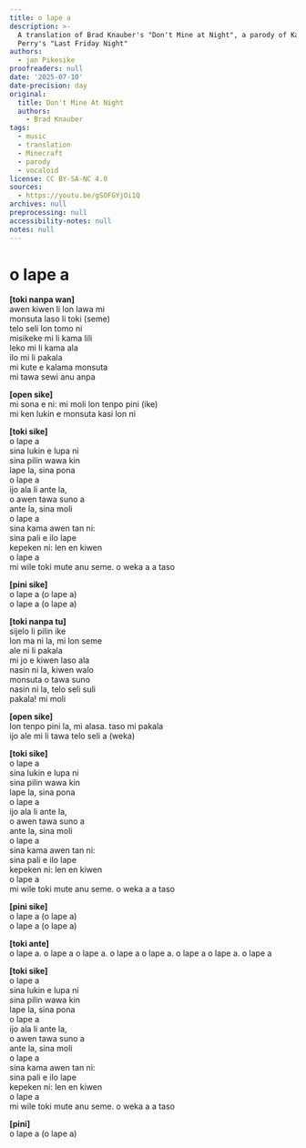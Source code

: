 ```yaml
---
title: o lape a
description: >-
  A translation of Brad Knauber's "Don't Mine at Night", a parody of Katy
  Perry's "Last Friday Night"
authors:
  - jan Pikesike
proofreaders: null
date: '2025-07-10'
date-precision: day
original:
  title: Don't Mine At Night
  authors:
    - Brad Knauber
tags:
  - music
  - translation
  - Minecraft
  - parody
  - vocaloid
license: CC BY-SA-NC 4.0
sources:
  - https://youtu.be/gSOFGYjOi1Q
archives: null
preprocessing: null
accessibility-notes: null
notes: null
---
```


# o lape a
**[toki nanpa wan]**  
awen kiwen li lon lawa mi  
monsuta laso li toki (seme)  
telo seli lon tomo ni  
misikeke mi li kama lili  
leko mi li kama ala  
ilo mi li pakala  
mi kute e kalama monsuta  
mi tawa sewi anu anpa  

**[open sike]**  
mi sona e ni: mi moli lon tenpo pini (ike)  
mi ken lukin e monsuta kasi lon ni  

**[toki sike]**  
o lape a  
sina lukin e lupa ni  
sina pilin wawa kin  
lape la, sina pona  
o lape a  
ijo ala li ante la,  
o awen tawa suno a  
ante la, sina moli  
o lape a  
sina kama awen tan ni:  
sina pali e ilo lape  
kepeken ni: len en kiwen  
o lape a  
mi wile toki mute
anu seme. o weka a a taso  

**[pini sike]**  
o lape a (o lape a)  
o lape a (o lape a)  

**[toki nanpa tu]**  
sijelo li pilin ike  
lon ma ni la, mi lon seme  
ale ni li pakala  
mi jo e kiwen laso ala  
nasin ni la, kiwen walo  
monsuta o tawa suno  
nasin ni la, telo seli suli  
pakala! mi moli  

**[open sike]**  
lon tenpo pini la, mi alasa. taso mi pakala  
ijo ale mi li tawa telo seli a (weka)  

**[toki sike]**  
o lape a  
sina lukin e lupa ni  
sina pilin wawa kin  
lape la, sina pona  
o lape a  
ijo ala li ante la,  
o awen tawa suno a  
ante la, sina moli  
o lape a  
sina kama awen tan ni:  
sina pali e ilo lape  
kepeken ni: len en kiwen  
o lape a  
mi wile toki mute
anu seme. o weka a a taso  

**[pini sike]**  
o lape a (o lape a)  
o lape a (o lape a)  

**[toki ante]**  
o lape a. o lape a
o lape a. o lape a
o lape a. o lape a
o lape a. o lape a

**[toki sike]**  
o lape a  
sina lukin e lupa ni  
sina pilin wawa kin  
lape la, sina pona  
o lape a  
ijo ala li ante la,  
o awen tawa suno a  
ante la, sina moli  
o lape a  
sina kama awen tan ni:  
sina pali e ilo lape  
kepeken ni: len en kiwen  
o lape a  
mi wile toki mute
anu seme. o weka a a taso  

**[pini]**  
o lape a (o lape a)  
